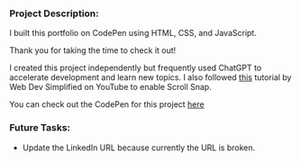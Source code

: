 <h3>Project Description:</h3>
<p>
  I built this portfolio on CodePen using HTML, CSS, and JavaScript.
  
  Thank you for taking the time to check it out! 
  
  I created this project independently but frequently used ChatGPT to accelerate development and learn new topics. I also followed [this](https://www.youtube.com/watch?v=ytl6TrroGis) tutorial by Web Dev Simplified on YouTube to enable Scroll Snap.

  You can check out the CodePen for this project [here](https://codepen.io/piers-kirk/pen/oNrbvNo)
</p>

<h3>Future Tasks:</h3>
<ul>
  <li>Update the LinkedIn URL because currently the URL is broken.</li>
</ul>  

